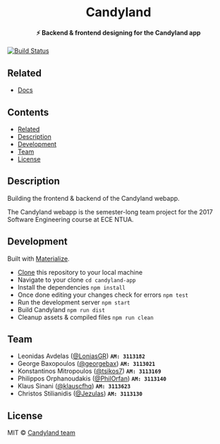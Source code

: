 <h1 align="center">
  Candyland
</h1>

<h4 align="center">
  ⚡️ Backend & frontend designing for the Candyland app
</h4>

[![Build Status](https://travis-ci.com/klauscfhq/candyland-app.svg?token=rXPPxPTH1doiuVrFnjqh&branch=master)](https://travis-ci.com/klauscfhq/candyland-app)

## Related

- [Docs](https://github.com/klauscfhq/candyland-docs)

## Contents

- [Related](#related)
- [Description](#description)
- [Development](#development)
- [Team](#team)
- [License](#license)

## Description

Building the frontend & backend of the Candyland webapp.

The Candyland webapp is the semester-long team project for the 2017 Software
Engineering course at ECE NTUA.

## Development

Built with [Materialize](http://materializecss.com/).

- [Clone](https://help.github.com/articles/cloning-a-repository/) this repository to your local machine
- Navigate to your clone `cd candyland-app`
- Install the dependencies `npm install`
- Once done editing your changes check for errors `npm test`
- Run the development server `npm start`
- Build Candyland `npm run dist`
- Cleanup assets & compiled files `npm run clean`

## Team

- Leonidas Avdelas ([@LoniasGR](https://github.com/LoniasGR)) **`AM: 3113182`**
- George Baxopoulos ([@georgebax](https://github.com/georgebax)) **`AM: 3113021`**
- Konstantinos Mitropoulos ([@tsikos7](https://github.com/tsikos7)) **`AM: 3113169`**
- Philippos Orphanoudakis ([@PhilOrfan](https://github.com/PhilOrfan)) **`AM: 3113140`**
- Klaus Sinani ([@klauscfhq](https://github.com/klauscfhq)) **`AM: 3113623`**
- Christos Stilianidis ([@Jezulas](https://github.com/Jezulas)) **`AM: 3113130`**

## License

MIT © [Candyland team](https://github.com/klauscfhq/candyland-app/blob/master/license.md)
